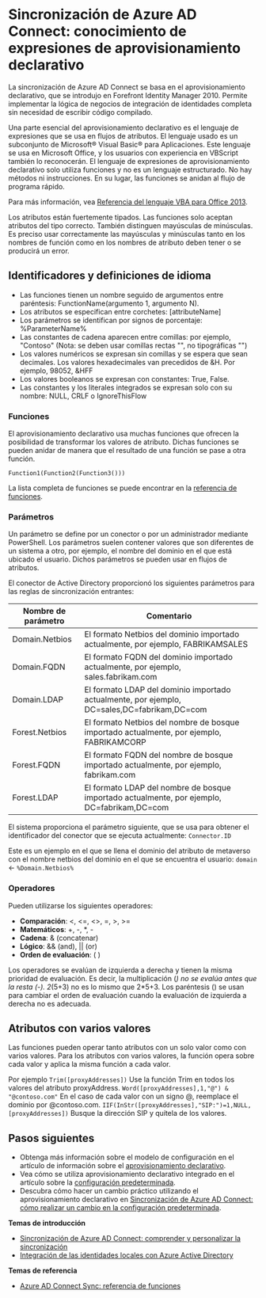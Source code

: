 <properties
	pageTitle="Sincronización de Azure AD Connect: conocimiento de expresiones de aprovisionamiento declarativo | Microsoft Azure"
	description="Explica las expresiones declarativas de aprovisionamiento."
	services="active-directory"
	documentationCenter=""
	authors="andkjell"
	manager="femila"
	editor=""/>

<tags
	ms.service="active-directory"
	ms.workload="identity"
	ms.tgt_pltfrm="na"
	ms.devlang="na"
	ms.topic="article"
	ms.date="08/31/2016"
	ms.author="markusvi;andkjell"/>


# Sincronización de Azure AD Connect: conocimiento de expresiones de aprovisionamiento declarativo
La sincronización de Azure AD Connect se basa en el aprovisionamiento declarativo, que se introdujo en Forefront Identity Manager 2010. Permite implementar la lógica de negocios de integración de identidades completa sin necesidad de escribir código compilado.

Una parte esencial del aprovisionamiento declarativo es el lenguaje de expresiones que se usa en flujos de atributos. El lenguaje usado es un subconjunto de Microsoft® Visual Basic® para Aplicaciones. Este lenguaje se usa en Microsoft Office, y los usuarios con experiencia en VBScript también lo reconocerán. El lenguaje de expresiones de aprovisionamiento declarativo solo utiliza funciones y no es un lenguaje estructurado. No hay métodos ni instrucciones. En su lugar, las funciones se anidan al flujo de programa rápido.

Para más información, vea [Referencia del lenguaje VBA para Office 2013](https://msdn.microsoft.com/library/gg264383.aspx).

Los atributos están fuertemente tipados. Las funciones solo aceptan atributos del tipo correcto. También distinguen mayúsculas de minúsculas. Es preciso usar correctamente las mayúsculas y minúsculas tanto en los nombres de función como en los nombres de atributo deben tener o se producirá un error.

## Identificadores y definiciones de idioma

- Las funciones tienen un nombre seguido de argumentos entre paréntesis: FunctionName(argumento 1, argumento N).
- Los atributos se especifican entre corchetes: [attributeName]
- Los parámetros se identifican por signos de porcentaje: %ParameterName%
- Las constantes de cadena aparecen entre comillas: por ejemplo, "Contoso" (Nota: se deben usar comillas rectas "", no tipográficas "")
- Los valores numéricos se expresan sin comillas y se espera que sean decimales. Los valores hexadecimales van precedidos de &H. Por ejemplo, 98052, &HFF
- Los valores booleanos se expresan con constantes: True, False.
- Las constantes y los literales integrados se expresan solo con su nombre: NULL, CRLF o IgnoreThisFlow

### Funciones
El aprovisionamiento declarativo usa muchas funciones que ofrecen la posibilidad de transformar los valores de atributo. Dichas funciones se pueden anidar de manera que el resultado de una función se pase a otra función.

`Function1(Function2(Function3()))`

La lista completa de funciones se puede encontrar en la [referencia de funciones](active-directory-aadconnectsync-functions-reference.md).

### Parámetros
Un parámetro se define por un conector o por un administrador mediante PowerShell. Los parámetros suelen contener valores que son diferentes de un sistema a otro, por ejemplo, el nombre del dominio en el que está ubicado el usuario. Dichos parámetros se pueden usar en flujos de atributos.

El conector de Active Directory proporcionó los siguientes parámetros para las reglas de sincronización entrantes:

| Nombre de parámetro | Comentario |
| --- | --- |
| Domain.Netbios | El formato Netbios del dominio importado actualmente, por ejemplo, FABRIKAMSALES |
| Domain.FQDN | El formato FQDN del dominio importado actualmente, por ejemplo, sales.fabrikam.com |
| Domain.LDAP | El formato LDAP del dominio importado actualmente, por ejemplo, DC=sales,DC=fabrikam,DC=com |
| Forest.Netbios | El formato Netbios del nombre de bosque importado actualmente, por ejemplo, FABRIKAMCORP |
| Forest.FQDN | El formato FQDN del nombre de bosque importado actualmente, por ejemplo, fabrikam.com |
| Forest.LDAP | El formato LDAP del nombre de bosque importado actualmente, por ejemplo, DC=fabrikam,DC=com |

El sistema proporciona el parámetro siguiente, que se usa para obtener el identificador del conector que se ejecuta actualmente: `Connector.ID`

Este es un ejemplo en el que se llena el dominio del atributo de metaverso con el nombre netbios del dominio en el que se encuentra el usuario: `domain` <- `%Domain.Netbios%`

### Operadores
Pueden utilizarse los siguientes operadores:

- **Comparación**: <, <=, <>, =, >, >=
- **Matemáticos**: +, -, *, -
- **Cadena**: & (concatenar)
- **Lógico**: && (and), || (or)
- **Orden de evaluación**: ( )

Los operadores se evalúan de izquierda a derecha y tienen la misma prioridad de evaluación. Es decir, la multiplicación (*) no se evalúa antes que la resta (-). 2*(5+3) no es lo mismo que 2*5+3. Los paréntesis () se usan para cambiar el orden de evaluación cuando la evaluación de izquierda a derecha no es adecuada.

## Atributos con varios valores
Las funciones pueden operar tanto atributos con un solo valor como con varios valores. Para los atributos con varios valores, la función opera sobre cada valor y aplica la misma función a cada valor.

Por ejemplo `Trim([proxyAddresses])` Use la función Trim en todos los valores del atributo proxyAddress. `Word([proxyAddresses],1,"@") & "@contoso.com"` En el caso de cada valor con un signo @, reemplace el dominio por @contoso.com. `IIF(InStr([proxyAddresses],"SIP:")=1,NULL,[proxyAddresses])` Busque la dirección SIP y quítela de los valores.

## Pasos siguientes

- Obtenga más información sobre el modelo de configuración en el artículo de información sobre el [aprovisionamiento declarativo](active-directory-aadconnectsync-understanding-declarative-provisioning.md).
- Vea cómo se utiliza aprovisionamiento declarativo integrado en el artículo sobre la [configuración predeterminada](active-directory-aadconnectsync-understanding-default-configuration.md).
- Descubra cómo hacer un cambio práctico utilizando el aprovisionamiento declarativo en [Sincronización de Azure AD Connect: cómo realizar un cambio en la configuración predeterminada](active-directory-aadconnectsync-change-the-configuration.md).

**Temas de introducción**

- [Sincronización de Azure AD Connect: comprender y personalizar la sincronización](active-directory-aadconnectsync-whatis.md)
- [Integración de las identidades locales con Azure Active Directory](active-directory-aadconnect.md)

**Temas de referencia**

- [Azure AD Connect Sync: referencia de funciones](active-directory-aadconnectsync-functions-reference.md)

<!---HONumber=AcomDC_0928_2016-->